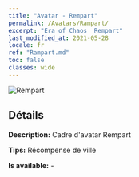 ```yaml
---
title: "Avatar - Rempart"
permalink: /Avatars/Rampart/
excerpt: "Era of Chaos  Rempart"
last_modified_at: 2021-05-28
locale: fr
ref: "Rampart.md"
toc: false
classes: wide
---
```

 ![Rempart](/images/a/avatarFrame_12.png)

## Détails

 **Description:** Cadre d'avatar Rempart 

 **Tips:** Récompense de ville 

 **Is available:**  - 

